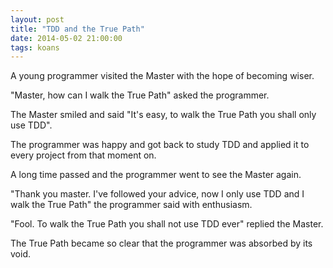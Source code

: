 ```yaml
---
layout: post
title: "TDD and the True Path"
date: 2014-05-02 21:00:00
tags: koans
---
```


A young programmer visited the Master with the hope of becoming wiser.

"Master, how can I walk the True Path" asked the programmer.

The Master smiled and said "It's easy, to walk the True Path you shall only use
TDD".

The programmer was happy and got back to study TDD and applied it to every
project from that moment on.

A long time passed and the programmer went to see the Master again.

"Thank you master. I've followed your advice, now I only use TDD and I walk the
True Path" the programmer said with enthusiasm.

"Fool. To walk the True Path you shall not use TDD ever" replied the Master.

The True Path became so clear that the programmer was absorbed by its void.
